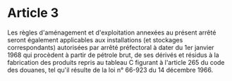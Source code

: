 # Article 3

Les règles d'aménagement et d'exploitation annexées au présent arrêté seront également applicables aux installations (et stockages correspondants) autorisées par arrêté préfectoral à dater du 1er janvier 1968 qui procèdent à partir de pétrole brut, de ses dérivés et résidus à la fabrication des produits repris au tableau C figurant à l'article 265 du code des douanes, tel qu'il résulte de la loi n° 66-923 du 14 décembre 1966.
